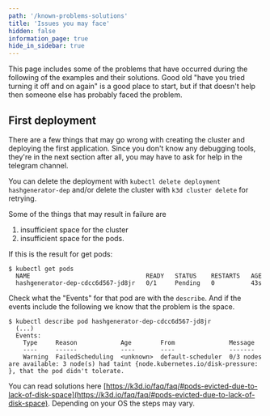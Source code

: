 ```yaml
---
path: '/known-problems-solutions'
title: 'Issues you may face'
hidden: false
information_page: true
hide_in_sidebar: true
---
```


This page includes some of the problems that have occurred during the following of the examples and their solutions. Good old "have you tried turning it off and on again" is a good place to start, but if that doesn't help then someone else has probably faced the problem.

## First deployment ##

There are a few things that may go wrong with creating the cluster and deploying the first application. Since you don't know any debugging tools, they're in the next section after all, you may have to ask for help in the telegram channel.

You can delete the deployment with `kubectl delete deployment hashgenerator-dep` and/or delete the cluster with `k3d cluster delete` for retrying.

Some of the things that may result in failure are
 1. insufficient space for the cluster
 2. insufficient space for the pods.

If this is the result for get pods:

```
$ kubectl get pods
  NAME                                READY   STATUS    RESTARTS   AGE
  hashgenerator-dep-cdcc6d567-jd8jr   0/1     Pending   0          43s
```

Check what the "Events" for that pod are with the `describe`. And if the events include the following we know that the problem is the space.

```
$ kubectl describe pod hashgenerator-dep-cdcc6d567-jd8jr
  (...)
  Events:
    Type     Reason            Age        From               Message
    ----     ------            ----       ----               -------
    Warning  FailedScheduling  <unknown>  default-scheduler  0/3 nodes are available: 3 node(s) had taint {node.kubernetes.io/disk-pressure: }, that the pod didn't tolerate.
```

You can read solutions here [https://k3d.io/faq/faq/#pods-evicted-due-to-lack-of-disk-space](https://k3d.io/faq/faq/#pods-evicted-due-to-lack-of-disk-space). Depending on your OS the steps may vary.

## ##
